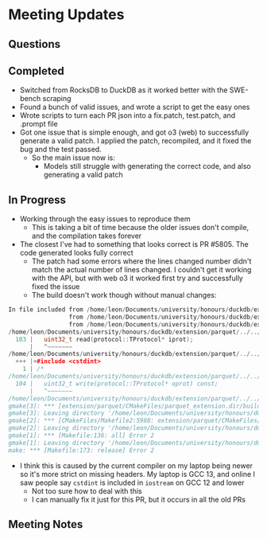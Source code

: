 # Meeting Updates

## Questions

## Completed

- Switched from RocksDB to DuckDB as it worked better with the SWE-bench scraping
- Found a bunch of valid issues, and wrote a script to get the easy ones
- Wrote scripts to turn each PR json into a fix.patch, test.patch, and .prompt file
- Got one issue that is simple enough, and got o3 (web) to successfully generate a valid patch. I applied the patch, recompiled, and it fixed the bug and the test passed.
  - So the main issue now is:
    - Models still struggle with generating the correct code, and also generating a valid patch

## In Progress

- Working through the easy issues to reproduce them
  - This is taking a bit of time because the older issues don't compile, and the compilation takes forever
- The closest I've had to something that looks correct is PR #5805. The code generated looks fully correct
  - The patch had some errors where the lines changed number didn't match the actual number of lines changed. I couldn't get it working with the API, but with web o3 it worked first try and successfully fixed the issue
  - The build doesn't work though without manual changes:

```cpp
In file included from /home/leon/Documents/university/honours/duckdb/extension/parquet/../../third_party/parquet/parquet_types.h:13,
                 from /home/leon/Documents/university/honours/duckdb/extension/parquet/include/column_reader.hpp:11,
                 from /home/leon/Documents/university/honours/duckdb/extension/parquet/column_reader.cpp:1:
/home/leon/Documents/university/honours/duckdb/extension/parquet/../../third_party/thrift/thrift/TApplicationException.h:103:3: error: ‘uint32_t’ does not name a type
  103 |   uint32_t read(protocol::TProtocol* iprot);
      |   ^~~~~~~~
/home/leon/Documents/university/honours/duckdb/extension/parquet/../../third_party/thrift/thrift/TApplicationException.h:1:1: note: ‘uint32_t’ is defined in header ‘<cstdint>’; did you forget to ‘#include <cstdint>’?
  +++ |+#include <cstdint>
    1 | /*
/home/leon/Documents/university/honours/duckdb/extension/parquet/../../third_party/thrift/thrift/TApplicationException.h:104:3: error: ‘uint32_t’ does not name a type
  104 |   uint32_t write(protocol::TProtocol* oprot) const;
      |   ^~~~~~~~
/home/leon/Documents/university/honours/duckdb/extension/parquet/../../third_party/thrift/thrift/TApplicationException.h:104:3: note: ‘uint32_t’ is defined in header ‘<cstdint>’; did you forget to ‘#include <cstdint>’?
gmake[3]: *** [extension/parquet/CMakeFiles/parquet_extension.dir/build.make:188: extension/parquet/CMakeFiles/parquet_extension.dir/column_reader.cpp.o] Error 1
gmake[3]: Leaving directory '/home/leon/Documents/university/honours/duckdb/build/release'
gmake[2]: *** [CMakeFiles/Makefile2:5988: extension/parquet/CMakeFiles/parquet_extension.dir/all] Error 2
gmake[2]: Leaving directory '/home/leon/Documents/university/honours/duckdb/build/release'
gmake[1]: *** [Makefile:136: all] Error 2
gmake[1]: Leaving directory '/home/leon/Documents/university/honours/duckdb/build/release'
make: *** [Makefile:173: release] Error 2
```

- I think this is caused by the current compiler on my laptop being newer so it's more strict on missing headers. My laptop is GCC 13, and online I saw people say `cstdint` is included in `iostream` on GCC 12 and lower
  - Not too sure how to deal with this
  - I can manually fix it just for this PR, but it occurs in all the old PRs

## Meeting Notes
